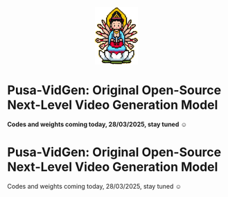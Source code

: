 <p align="center">
    <img src="https://github.com/Yaofang-Liu/Pusa-VidGen/blob/f867c49d9570b88e7bbce6e25583a0ad2417cdf7/icon.png" width="100"/>
</p>

# Pusa-VidGen: Original Open-Source Next-Level Video Generation Model  
**Codes and weights coming today, 28/03/2025, stay tuned** :relaxed:

# Pusa-VidGen: Original Open-Source Next-Level Video Generation Model
Codes and weights coming today, 28/03/2025, stay tuned :relaxed:
